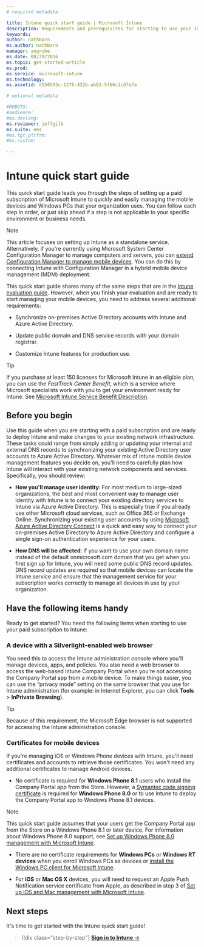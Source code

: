 ```yaml
---
# required metadata

title: Intune quick start guide | Microsoft Intune
description: Requirements and prerequisites for starting to use your Intune subscription
keywords:
author: nathbarnms.author: nathbarn
manager: angrobe
ms.date: 08/29/2016
ms.topic: get-started-article
ms.prod:
ms.service: microsoft-intune
ms.technology:
ms.assetid: d158503c-1276-422b-ab81-5f66c1cd7e7a

# optional metadata

#ROBOTS:
#audience:
#ms.devlang:
ms.reviewer: jeffgilb
ms.suite: ems
#ms.tgt_pltfrm:
#ms.custom:

---
```



# Intune quick start guide
This quick start guide leads you through the steps of setting up a paid subscription of Microsoft Intune to quickly and easily managing the mobile devices and Windows PCs that your organization uses. You can follow each step in order, or just skip ahead if a step is not applicable to your specific environment or business needs.

>[!NOTE]
>This article focuses on setting up Intune as a standalone service. Alternatively, if you're currently using Microsoft System Center Configuration Manager to manage computers and servers, you can [extend Configuration Manager to manage mobile devices](https://technet.microsoft.com/library/jj884158.aspx). You can do this by connecting Intune with Configuration Manager in a hybrid mobile device management (MDM) deployment.

This quick start guide shares many of the same steps that are in the [Intune evaluation guide](/intune/understand-explore/get-started-with-a-30-day-trial-of-microsoft-intune). However, when you finish your evaluation and are ready to start managing your mobile devices, you need to address several additional requirements:

-   Synchronize on-premises Active Directory accounts with Intune and Azure Active Directory.

-   Update public domain and DNS service records with your domain registrar.

-   Customize Intune features for production use.

>[!TIP]
>If you purchase at least 150 licenses for Microsoft Intune in an eligible plan, you can use the *FastTrack Center Benefit*, which is a service where Microsoft specialists work with you to get your environment ready for Intune. See [Microsoft Intune Service Benefit Description](https://technet.microsoft.com/library/mt228265.aspx).


## Before you begin
Use this guide when you are starting with a paid subscription and are ready to deploy Intune and make changes to your existing network infrastructure. These tasks could range from simply adding or updating your internal and external DNS records to synchronizing your existing Active Directory user accounts to Azure Active Directory. Whatever mix of Intune mobile device management features you decide on, you'll need to carefully plan how Intune will interact with your existing network components and services. Specifically, you should review:

-   **How you'll manage user identity**: For most medium to large-sized organizations, the best and most convenient way to manage user identity with Intune is to connect your existing directory services to Intune via Azure Active Directory. This is especially true if you already use other Microsoft cloud services, such as Office 365 or Exchange Online. Synchronizing your existing user accounts by using [Microsoft Azure Active Directory Connect](https://www.microsoft.com/download/details.aspx?id=47594) is a quick and easy way to connect your on-premises Active Directory to Azure Active Directory and configure a single sign-on authentication experience for your users.

-   **How DNS will be affected**: If you want to use your own domain name instead of the default onmicrosoft.com domain that you get when you first sign up for Intune, you will need some public DNS record updates. DNS record updates are required so that mobile devices can locate the Intune service and ensure that the management service for your subscription works correctly to manage all devices in use by your organization.

## Have the following items handy
Ready to get started? You need the following items when starting to use your paid subscription to Intune:

### A device with a Silverlight-enabled web browser
You need this to access the Intune administration console where you'll manage devices, apps, and policies. You also need a web browser to access the web-based Intune Company Portal when you're not accessing the Company Portal app from a mobile device. To make things easier, you can use the “privacy mode” setting on the same browser that you use for Intune administration (for example: in Internet Explorer, you can click **Tools** &gt; **InPrivate Browsing**).

>[!TIP]
>Because of this requirement, the Microsoft Edge browser is not supported for accessing the Intune administration console.


### Certificates for mobile devices
If you're managing iOS or Windows Phone devices with Intune, you'll need certificates and accounts to retrieve those certificates. You won't need any additional certificates to manage Android devices.

- No certificate is required for **Windows Phone 8.1** users who install the Company Portal app from the Store. However, a [Symantec code signing certificate](https://products.websecurity.symantec.com/orders/enrollment/microsoftCert.do) is required for **Windows Phone 8.0** or to use Intune to deploy the Company Portal app to Windows Phone 8.1 devices.

>[!NOTE]
>This quick start guide assumes that your users get the Company Portal app from the Store on a Windows Phone 8.1 or later device. For information about Windows Phone 8.0 support, see [Set up Windows Phone 8.0 management with Microsoft Intune](/Intune/deploy-use/set-up-windows-phone-8.0-management-with-microsoft-intune).

- There are no certificate requirements for **Windows PCs** or **Windows RT devices** when you enroll Windows PCs as devices or [install the Windows PC client for Microsoft Intune](/intune/deploy-use/install-the-windows-pc-client-with-microsoft-intune).

- For **iOS** or **Mac OS X** devices, you will need to request an Apple Push Notification service certificate from Apple, as described in step 3 of [Set up iOS and Mac management with Microsoft Intune](/intune/deploy-use/set-up-ios-and-mac-management-with-microsoft-intune).

## Next steps
It's time to get started with the Intune quick start guide!

>[!div class="step-by-step"]
[**Sign in to Intune** &rarr;](start-with-a-paid-subscription-to-microsoft-intune-step-1.md)
